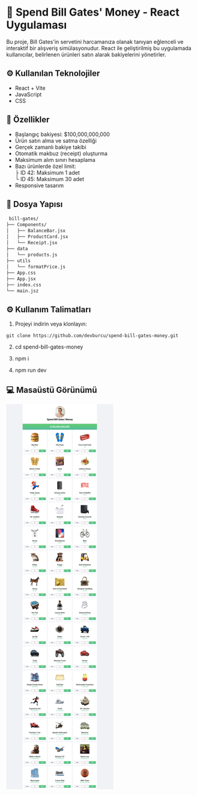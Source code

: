 # 💸 Spend Bill Gates' Money - React Uygulaması

Bu proje, Bill Gates'in servetini harcamanıza olanak tanıyan eğlenceli ve interaktif bir alışveriş simülasyonudur. React ile geliştirilmiş bu uygulamada kullanıcılar, belirlenen ürünleri satın alarak bakiyelerini yönetirler.

## ⚙️ Kullanılan Teknolojiler

- React + Vite
- JavaScript
- CSS 

## 🎯 Özellikler

-  Başlangıç bakiyesi: $100,000,000,000
-  Ürün satın alma ve satma özelliği
-  Gerçek zamanlı bakiye takibi
-  Otomatik makbuz (receipt) oluşturma
-  Maksimum alım sınırı hesaplama
-  Bazı ürünlerde özel limit:  
   ├ ID 42: Maksimum 1 adet  
   └ ID 45: Maksimum 30 adet
-  Responsive tasarım

## 📁 Dosya Yapısı
```plaintext
 bill-gates/
├── Components/
│   ├── BalanceBar.jsx        
│   ├── ProductCard.jsx       
│   └── Receipt.jsx       
├── data      
│   └── products.js
├── utils      
│   └── formatPrice.js
├── App.css
├── App.jsx
├── index.css
└── main.jsz
```

## ⚙️ Kullanım Talimatları

1. Projeyi indirin veya klonlayın:

```
git clone https://github.com/devburcu/spend-bill-gates-money.git
```

2. cd spend-bill-gates-money

3. npm i

4. npm run dev


## 💻 Masaüstü Görünümü

![Ekran Görüntüsü](./src/assets/screenshot.png)